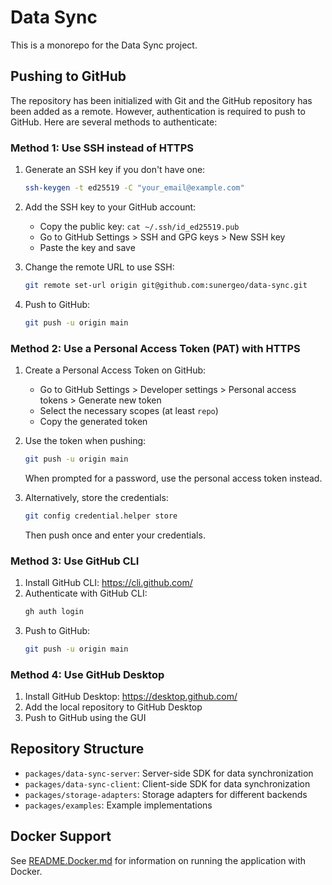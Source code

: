 # Data Sync

This is a monorepo for the Data Sync project.

## Pushing to GitHub

The repository has been initialized with Git and the GitHub repository has been added as a remote. However, authentication is required to push to GitHub. Here are several methods to authenticate:

### Method 1: Use SSH instead of HTTPS

1. Generate an SSH key if you don't have one:
   ```bash
   ssh-keygen -t ed25519 -C "your_email@example.com"
   ```

2. Add the SSH key to your GitHub account:
   - Copy the public key: `cat ~/.ssh/id_ed25519.pub`
   - Go to GitHub Settings > SSH and GPG keys > New SSH key
   - Paste the key and save

3. Change the remote URL to use SSH:
   ```bash
   git remote set-url origin git@github.com:sunergeo/data-sync.git
   ```

4. Push to GitHub:
   ```bash
   git push -u origin main
   ```

### Method 2: Use a Personal Access Token (PAT) with HTTPS

1. Create a Personal Access Token on GitHub:
   - Go to GitHub Settings > Developer settings > Personal access tokens > Generate new token
   - Select the necessary scopes (at least `repo`)
   - Copy the generated token

2. Use the token when pushing:
   ```bash
   git push -u origin main
   ```
   When prompted for a password, use the personal access token instead.

3. Alternatively, store the credentials:
   ```bash
   git config credential.helper store
   ```
   Then push once and enter your credentials.

### Method 3: Use GitHub CLI

1. Install GitHub CLI: https://cli.github.com/
2. Authenticate with GitHub CLI:
   ```bash
   gh auth login
   ```
3. Push to GitHub:
   ```bash
   git push -u origin main
   ```

### Method 4: Use GitHub Desktop

1. Install GitHub Desktop: https://desktop.github.com/
2. Add the local repository to GitHub Desktop
3. Push to GitHub using the GUI

## Repository Structure

- `packages/data-sync-server`: Server-side SDK for data synchronization
- `packages/data-sync-client`: Client-side SDK for data synchronization
- `packages/storage-adapters`: Storage adapters for different backends
- `packages/examples`: Example implementations

## Docker Support

See [README.Docker.md](README.Docker.md) for information on running the application with Docker.